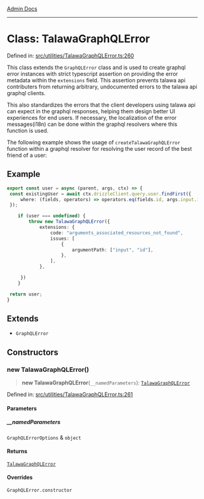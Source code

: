 [Admin Docs](/)

***

# Class: TalawaGraphQLError

Defined in: [src/utilities/TalawaGraphQLError.ts:260](https://github.com/PalisadoesFoundation/talawa-api/blob/c34688c69eb12a5eb721ebc8a0cd60b53e5fbf81/src/utilities/TalawaGraphQLError.ts#L260)

This class extends the `GraphQLError` class and is used to create graphql error instances with strict typescript assertion on providing the error metadata within the `extensions` field. This assertion prevents talawa api contributers from returning arbitrary, undocumented errors to the talawa api graphql clients.

This also standardizes the errors that the client developers using talawa api can expect in the graphql responses, helping them design better UI experiences for end users. If necessary, the localization of the error messages(i18n) can be done within the graphql resolvers where this function is used.

The following example shows the usage of `createTalawaGraphQLError` function within a graphql resolver for resolving the user record of the best friend of a user:

## Example

```ts
export const user = async (parent, args, ctx) => {
 const existingUser = await ctx.drizzleClient.query.user.findFirst({
     where: (fields, operators) => operators.eq(fields.id, args.input.id),
 });

	if (user === undefined) {
		throw new TalawaGraphQLError({
			extensions: {
				code: "arguments_associated_resources_not_found",
				issues: [
					{
						argumentPath: ["input", "id"],
					},
				],
			},

     })
	}

 return user;
}
```

## Extends

- `GraphQLError`

## Constructors

### new TalawaGraphQLError()

> **new TalawaGraphQLError**(`__namedParameters`): [`TalawaGraphQLError`](TalawaGraphQLError.md)

Defined in: [src/utilities/TalawaGraphQLError.ts:261](https://github.com/PalisadoesFoundation/talawa-api/blob/c34688c69eb12a5eb721ebc8a0cd60b53e5fbf81/src/utilities/TalawaGraphQLError.ts#L261)

#### Parameters

##### \_\_namedParameters

`GraphQLErrorOptions` & `object`

#### Returns

[`TalawaGraphQLError`](TalawaGraphQLError.md)

#### Overrides

`GraphQLError.constructor`
